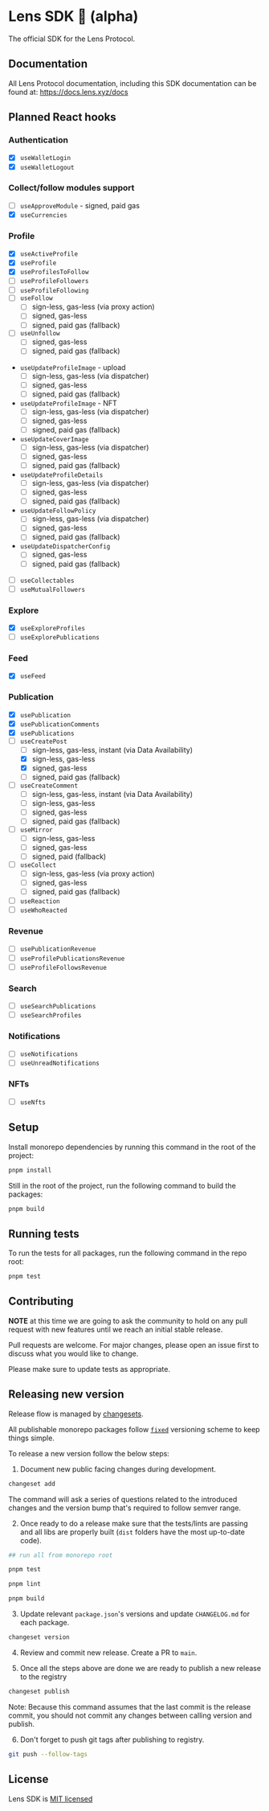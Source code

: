 # Lens SDK 🌿 (alpha)

The official SDK for the Lens Protocol.

## Documentation

All Lens Protocol documentation, including this SDK documentation can be found at: https://docs.lens.xyz/docs

## Planned React hooks

### Authentication

- [x] `useWalletLogin`
- [x] `useWalletLogout`

### Collect/follow modules support

- [ ] `useApproveModule` - signed, paid gas
- [x] `useCurrencies`

### Profile

- [x] `useActiveProfile`
- [x] `useProfile`
- [x] `useProfilesToFollow`
- [ ] `useProfileFollowers`
- [ ] `useProfileFollowing`
- [ ] `useFollow`
  - [ ] sign-less, gas-less (via proxy action)
  - [ ] signed, gas-less
  - [ ] signed, paid gas (fallback)
- [ ] `useUnfollow`
  - [ ] signed, gas-less
  - [ ] signed, paid gas (fallback)
- `useUpdateProfileImage` - upload
  - [ ] sign-less, gas-less (via dispatcher)
  - [ ] signed, gas-less
  - [ ] signed, paid gas (fallback)
- `useUpdateProfileImage` - NFT
  - [ ] sign-less, gas-less (via dispatcher)
  - [ ] signed, gas-less
  - [ ] signed, paid gas (fallback)
- `useUpdateCoverImage`
  - [ ] sign-less, gas-less (via dispatcher)
  - [ ] signed, gas-less
  - [ ] signed, paid gas (fallback)
- `useUpdateProfileDetails`
  - [ ] sign-less, gas-less (via dispatcher)
  - [ ] signed, gas-less
  - [ ] signed, paid gas (fallback)
- `useUpdateFollowPolicy`
  - [ ] sign-less, gas-less (via dispatcher)
  - [ ] signed, gas-less
  - [ ] signed, paid gas (fallback)
- `useUpdateDispatcherConfig`
  - [ ] signed, gas-less
  - [ ] signed, paid gas (fallback)
- [ ] `useCollectables`
- [ ] `useMutualFollowers`

### Explore

- [x] `useExploreProfiles`
- [ ] `useExplorePublications`

### Feed

- [x] `useFeed`

### Publication

- [x] `usePublication`
- [x] `usePublicationComments`
- [x] `usePublications`
- [ ] `useCreatePost`
  - [ ] sign-less, gas-less, instant (via Data Availability)
  - [x] sign-less, gas-less
  - [x] signed, gas-less
  - [ ] signed, paid gas (fallback)
- [ ] `useCreateComment`
  - [ ] sign-less, gas-less, instant (via Data Availability)
  - [ ] sign-less, gas-less
  - [ ] signed, gas-less
  - [ ] signed, paid gas (fallback)
- [ ] `useMirror`
  - [ ] sign-less, gas-less
  - [ ] signed, gas-less
  - [ ] signed, paid (fallback)
- [ ] `useCollect`
  - [ ] sign-less, gas-less (via proxy action)
  - [ ] signed, gas-less
  - [ ] signed, paid gas (fallback)
- [ ] `useReaction`
- [ ] `useWhoReacted`

### Revenue

- [ ] `usePublicationRevenue`
- [ ] `useProfilePublicationsRevenue`
- [ ] `useProfileFollowsRevenue`

### Search

- [ ] `useSearchPublications`
- [ ] `useSearchProfiles`

### Notifications

- [ ] `useNotifications`
- [ ] `useUnreadNotifications`

### NFTs

- [ ] `useNfts`

## Setup

Install monorepo dependencies by running this command in the root of the project:

```bash
pnpm install
```

Still in the root of the project, run the following command to build the packages:

```bash
pnpm build
```

## Running tests

To run the tests for all packages, run the following command in the repo root:

```bash
pnpm test
```

## Contributing

**NOTE** at this time we are going to ask the community to hold on any pull request with new features until we reach an initial stable release.

Pull requests are welcome. For major changes, please open an issue first
to discuss what you would like to change.

Please make sure to update tests as appropriate.

## Releasing new version

Release flow is managed by [changesets](https://github.com/changesets/changesets).

All publishable monorepo packages follow [`fixed`](https://github.com/changesets/changesets/blob/main/docs/fixed-packages.md) versioning scheme to keep things simple.

To release a new version follow the below steps:

1. Document new public facing changes during development.
```bash
changeset add
```
The command will ask a series of questions related to the introduced changes and the version bump that's required to follow semver range.

2. Once ready to do a release make sure that the tests/lints are passing and all libs are properly built (`dist` folders have the most up-to-date code).
```bash
## run all from monorepo root

pnpm test

pnpm lint

pnpm build
```

3. Update relevant `package.json`'s versions and update `CHANGELOG.md` for each package.
```bash
changeset version
```

4. Review and commit new release. Create a PR to `main`.

5. Once all the steps above are done we are ready to publish a new release to the registry
```bash
changeset publish
```

Note: Because this command assumes that the last commit is the release commit, you should not commit any changes between calling version and publish.

6. Don't forget to push git tags after publishing to registry.
```bash
git push --follow-tags
```


## License

Lens SDK is [MIT licensed](./LICENSE)
